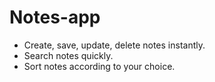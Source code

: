 # Notes-app

- Create, save, update, delete notes instantly.
- Search notes quickly.
- Sort notes according to your choice.

